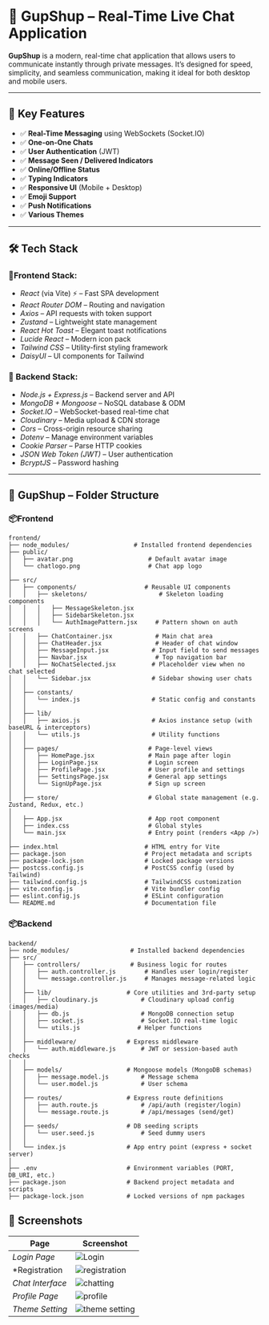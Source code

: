 # 💬 GupShup – Real-Time Live Chat Application

**GupShup** is a modern, real-time chat application that allows users to communicate instantly through private messages. It’s designed for speed, simplicity, and seamless communication, making it ideal for both desktop and mobile users.

---

## 🧩 Key Features

- ✅ **Real-Time Messaging** using WebSockets (Socket.IO)
- ✅ **One-on-One Chats**
- ✅ **User Authentication** (JWT)
- ✅ **Message Seen / Delivered Indicators**
- ✅ **Online/Offline Status**
- ✅ **Typing Indicators**
- ✅ **Responsive UI** (Mobile + Desktop)
- ✅ **Emoji Support**
- ✅ **Push Notifications**
- ✅ **Various Themes**

---

## 🛠️ Tech Stack

### 🧩Frontend Stack:
- *React* (via Vite) ⚡ – Fast SPA development
- *React Router DOM* – Routing and navigation
- *Axios* – API requests with token support
- *Zustand* – Lightweight state management
- *React Hot Toast* – Elegant toast notifications
- *Lucide React* – Modern icon pack
- *Tailwind CSS* – Utility-first styling framework
- *DaisyUI* – UI components for Tailwind

### 🚀 Backend Stack:
- *Node.js + Express.js* – Backend server and API
- *MongoDB + Mongoose* – NoSQL database & ODM
- *Socket.IO* – WebSocket-based real-time chat
- *Cloudinary* – Media upload & CDN storage
- *Cors* – Cross-origin resource sharing
- *Dotenv* – Manage environment variables
- *Cookie Parser* – Parse HTTP cookies
- *JSON Web Token (JWT)* – User authentication
- *BcryptJS* – Password hashing

---

## 📁 GupShup – Folder Structure

### **📦Frontend**
```
frontend/
├── node_modules/                  # Installed frontend dependencies
├── public/
│   ├── avatar.png                     # Default avatar image
│   └── chatlogo.png                   # Chat app logo
│
├── src/
│   ├── components/                   # Reusable UI components
│   │   ├── skeletons/                    # Skeleton loading components
│   │   │   ├── MessageSkeleton.jsx
│   │   │   ├── SidebarSkeleton.jsx
│   │   │   └── AuthImagePattern.jsx     # Pattern shown on auth screens
│   │   ├── ChatContainer.jsx            # Main chat area
│   │   ├── ChatHeader.jsx               # Header of chat window
│   │   ├── MessageInput.jsx            # Input field to send messages
│   │   ├── Navbar.jsx                   # Top navigation bar
│   │   ├── NoChatSelected.jsx          # Placeholder view when no chat selected
│   │   └── Sidebar.jsx                 # Sidebar showing user chats
│   │
│   ├── constants/
│   │   └── index.js                    # Static config and constants
│   │
│   ├── lib/
│   │   ├── axios.js                    # Axios instance setup (with baseURL & interceptors)
│   │   └── utils.js                    # Utility functions
│   │
│   ├── pages/                         # Page-level views
│   │   ├── HomePage.jsx               # Main page after login
│   │   ├── LoginPage.jsx              # Login screen
│   │   ├── ProfilePage.jsx            # User profile and settings
│   │   ├── SettingsPage.jsx           # General app settings
│   │   └── SignUpPage.jsx             # Sign up screen
│   │
│   ├── store/                         # Global state management (e.g. Zustand, Redux, etc.)
│
│   ├── App.jsx                        # App root component
│   ├── index.css                      # Global styles
│   └── main.jsx                       # Entry point (renders <App />)
│
├── index.html                        # HTML entry for Vite
├── package.json                      # Project metadata and scripts
├── package-lock.json                 # Locked package versions
├── postcss.config.js                 # PostCSS config (used by Tailwind)
├── tailwind.config.js                # TailwindCSS customization
├── vite.config.js                    # Vite bundler config
├── eslint.config.js                  # ESLint configuration
└── README.md                         # Documentation file

```

### **📦Backend**
```
backend/
├── node_modules/                 # Installed backend dependencies
├── src/
│   ├── controllers/              # Business logic for routes
│   │   ├── auth.controller.js        # Handles user login/register
│   │   └── message.controller.js     # Manages message-related logic
│   │
│   ├── lib/                     # Core utilities and 3rd-party setup
│   │   ├── cloudinary.js            # Cloudinary upload config (images/media)
│   │   ├── db.js                    # MongoDB connection setup
│   │   ├── socket.js                # Socket.IO real-time logic
│   │   └── utils.js                # Helper functions
│   │
│   ├── middleware/              # Express middleware
│   │   └── auth.middleware.js       # JWT or session-based auth checks
│   │
│   ├── models/                  # Mongoose models (MongoDB schemas)
│   │   ├── message.model.js         # Message schema
│   │   └── user.model.js            # User schema
│   │
│   ├── routes/                  # Express route definitions
│   │   ├── auth.route.js            # /api/auth (register/login)
│   │   └── message.route.js         # /api/messages (send/get)
│   │
│   ├── seeds/                   # DB seeding scripts
│   │   └── user.seed.js             # Seed dummy users
│   │
│   └── index.js                 # App entry point (express + socket server)
│
├── .env                         # Environment variables (PORT, DB_URI, etc.)
├── package.json                 # Backend project metadata and scripts
├── package-lock.json            # Locked versions of npm packages

```
## 📸 Screenshots

| Page | Screenshot |
|------|-----------|
| *Login Page* |![Login](https://github.com/user-attachments/assets/c01b1db2-a8e7-4eec-b501-022a9ed58747)|
| *Registration | ![registration](https://github.com/user-attachments/assets/be2829cd-79f1-4f70-ba1f-b38b52e96750)|
| *Chat Interface* | ![chatting ](https://github.com/user-attachments/assets/1930e146-605d-47f8-a5a3-a0415bc3dfa5)|
| *Profile Page* | ![profile](https://github.com/user-attachments/assets/4a3d7e91-75f7-497c-a2bd-55d9edd634ac)|
| *Theme Setting* | ![theme setting](https://github.com/user-attachments/assets/6ce88c52-7f30-408b-98ae-0f6cabb7385e)|


